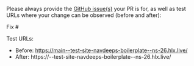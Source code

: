 Please always provide the [GitHub issue(s)](../issues) your PR is for, as well as test URLs where your change can be observed (before and after):

Fix #<gh-issue-id>

Test URLs:
- Before: https://main--test-site-navdeeps-boilerplate--ns-26.hlx.live/
- After: https://<branch>--test-site-navdeeps-boilerplate--ns-26.hlx.live/
